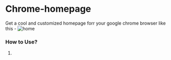 # Chrome-homepage
Get a cool and customized homepage forr your google chrome browser like this - 
![home](https://github.com/user-attachments/assets/505db4b2-509b-4432-9be4-a283bc0c13a1)

### How to Use?
1. 
